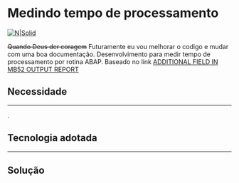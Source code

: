 
# Medindo tempo de processamento #

[![N|Solid](https://wiki.scn.sap.com/wiki/download/attachments/1710/ABAP%20Development.png?version=1&modificationDate=1446673897000&api=v2)](https://www.sap.com/brazil/developer.html)

~~Quando Deus der coragem~~ Futuramente eu vou melhorar o codigo e mudar com uma boa documentação.
Desenvolvimento para medir tempo de processamento por rotina ABAP.
Baseado no link [ADDITIONAL FIELD IN MB52 OUTPUT REPORT](https://ilakkiasabap.wordpress.com/2019/05/11/additional-field-in-mb52-output-report/)


## Necessidade ##

---
.

## Tecnologia adotada ##

---

## Solução ##
